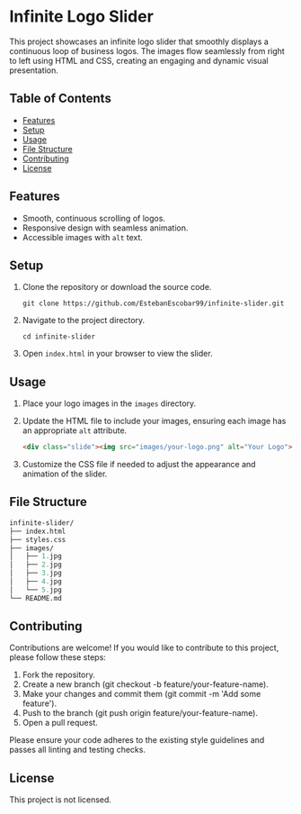 # Infinite Logo Slider

This project showcases an infinite logo slider that smoothly displays a continuous loop of business logos. The images flow seamlessly from right to left using HTML and CSS, creating an engaging and dynamic visual presentation.

## Table of Contents

- [Features](#features)
- [Setup](#setup)
- [Usage](#usage)
- [File Structure](#file-structure)
- [Contributing](#contributing)
- [License](#license)

## Features

- Smooth, continuous scrolling of logos.
- Responsive design with seamless animation.
- Accessible images with `alt` text.

## Setup

1. Clone the repository or download the source code.

    ```shell
    git clone https://github.com/EstebanEscobar99/infinite-slider.git
    ```

2. Navigate to the project directory.

    ```shell
    cd infinite-slider
    ```

3. Open `index.html` in your browser to view the slider.

## Usage

1. Place your logo images in the `images` directory.
2. Update the HTML file to include your images, ensuring each image has an appropriate `alt` attribute.

    ```html
    <div class="slide"><img src="images/your-logo.png" alt="Your Logo"></div>
    ```

3. Customize the CSS file if needed to adjust the appearance and animation of the slider.

## File Structure

```graphql
infinite-slider/
├── index.html
├── styles.css
├── images/
│   ├── 1.jpg
│   ├── 2.jpg
│   ├── 3.jpg
│   ├── 4.jpg
│   └── 5.jpg
└── README.md
```

## Contributing

Contributions are welcome! If you would like to contribute to this project, please follow these steps:

1. Fork the repository.
2. Create a new branch (git checkout -b feature/your-feature-name).
3. Make your changes and commit them (git commit -m 'Add some feature').
4. Push to the branch (git push origin feature/your-feature-name).
5. Open a pull request.

Please ensure your code adheres to the existing style guidelines and passes all linting and testing checks.

## License

This project is not licensed.

